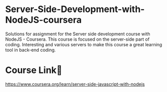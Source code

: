 # Server-Side-Development-with-NodeJS-coursera
Solutions for assignment for the Server side development course with NodeJS - Coursera. This course is focused on the server-side part of coding. Interesting and various servers to make this course a great learning tool in back-end coding.

# Course Link🔗
https://www.coursera.org/learn/server-side-javascript-with-nodejs

